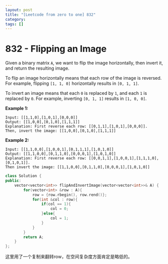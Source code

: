 ```yaml
---
layout: post
title: "[Leetcode from zero to one] 832"
category: 
tags: []
---
```


# 832 - Flipping an Image

Given a binary matrix `A`, we want to flip the image horizontally, then invert it, and return the resulting image.

To flip an image horizontally means that each row of the image is reversed.  For example, flipping `[1, 1, 0]` horizontally results in `[0, 1, 1]`.

To invert an image means that each `0` is replaced by `1`, and each `1` is replaced by `0`. For example, inverting `[0, 1, 1]` results in `[1, 0, 0]`.

**Example 1:**

```
Input: [[1,1,0],[1,0,1],[0,0,0]]
Output: [[1,0,0],[0,1,0],[1,1,1]]
Explanation: First reverse each row: [[0,1,1],[1,0,1],[0,0,0]].
Then, invert the image: [[1,0,0],[0,1,0],[1,1,1]]
```

**Example 2:**

```
Input: [[1,1,0,0],[1,0,0,1],[0,1,1,1],[1,0,1,0]]
Output: [[1,1,0,0],[0,1,1,0],[0,0,0,1],[1,0,1,0]]
Explanation: First reverse each row: [[0,0,1,1],[1,0,0,1],[1,1,1,0],[0,1,0,1]].
Then invert the image: [[1,1,0,0],[0,1,1,0],[0,0,0,1],[1,0,1,0]]
```



```c++
class Solution {
public:
    vector<vector<int>> flipAndInvertImage(vector<vector<int>>& A) {
        for(vector<int> &row : A){
            row = {row.rbegin(), row.rend()};
            for(int &col : row){
                if(col == 1){
                    col = 0;
                }else{
                    col = 1;
                }
            }
        }
        return A;
    }
};
```

这里用了一个复制来翻转row，在空间复杂度方面肯定是略低的。